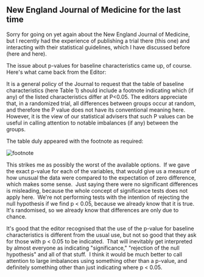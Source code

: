 ## New England Journal of Medicine for the last time

Sorry for going on yet again about the New England Journal of Medicine, but I recently had the experience of publishing a trial there (this one) and interacting with their statistical guidelines, which I have discussed before (here and here).

The issue about p-values for baseline characteristics came up, of course.  Here's what came back from the Editor:

It is a general policy of the Journal to request that the table of baseline characteristics (here Table 1) should include a footnote indicating which (if any) of the listed characteristics differ at P<0.05. The editors appreciate that, in a randomized trial, all differences between groups occur at random, and therefore the P value does not have its conventional meaning here. However, it is the view of our statistical advisers that such P values can be useful in calling attention to notable imbalances (if any) between the groups.

The table duly appeared with the footnote as required:

![footnote](c:\simon\blog\NEJM-table-1-footnote1.jpg)

This strikes me as possibly the worst of the available options.  If we gave the exact p-value for each of the variables, that would give us a measure of how unusual the data were compared to the expectation of zero difference, which makes some sense.  Just saying there were no significant differences is misleading, because the whole concept of significance tests does not apply here.  We're not performing tests with the intention of rejecting the null hypothesis if we find p < 0.05, because we already know that it is true. It's randomised, so we already know that differences are only due to chance.

It's good that the editor recognised that the use of the p-value for baseline characteristics is different from the usual use, but not so good that they ask for those with p < 0.05 to be indicated.  That will inevitably get interpreted by almost everyone as indicating "significance," "rejection of the null hypothesis" and all of that stuff.  I think it would be much better to call attention to large imbalances using something other than a p-value, and definitely something other than just indicating where p < 0.05.
